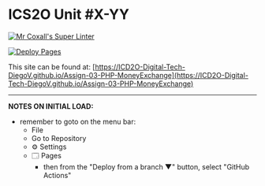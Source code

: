 # ICS2O Unit #X-YY

[![Mr Coxall's Super Linter](https:/github.com/ICD2O-Digital-Tech-DiegoV/Assign-03-PHP-MoneyExchange/workflows/Mr%20Coxall's%20Super%20Linter/badge.svg)](https:/github.com/ICD2O-Digital-Tech-DiegoV/Assign-03-PHP-MoneyExchange/actions)

[![Deploy Pages](https:/github.com/ICD2O-Digital-Tech-DiegoV/Assign-03-PHP-MoneyExchange/workflows/Deploy%20Pages/badge.svg)](https:/github.com/ICD2O-Digital-Tech-DiegoV/Assign-03-PHP-MoneyExchange/actions)

This site can be found at: [https://ICD2O-Digital-Tech-DiegoV.github.io/Assign-03-PHP-MoneyExchange](https://ICD2O-Digital-Tech-DiegoV.github.io/Assign-03-PHP-MoneyExchange)

---

**NOTES ON INITIAL LOAD:**
- remember to goto on the menu bar:
  - File
  - Go to Repository
  - ⚙ Settings
  - 🗔 Pages
    - then from the "Deploy from a branch ▼" button, select "GitHub Actions"
